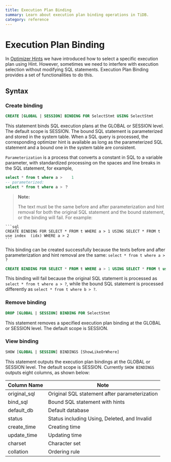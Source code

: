 ```yaml
---
title: Execution Plan Binding
summary: Learn about execution plan binding operations in TiDB.
category: reference
---
```


# Execution Plan Binding

In [Optimizer Hints](/dev/reference/performance/optimizer-hints.md) we have introduced how to select a specific execution plan using Hint. However, sometimes we need to interfere with execution selection without modifying SQL statements. Execution Plan Binding provides a set of functionalities to do this.

## Syntax

### Create binding

```sql
CREATE [GLOBAL | SESSION] BINDING FOR SelectStmt USING SelectStmt
```

This statement binds SQL execution plans at the GLOBAL or SESSION level. The default scope is SESSION. The bound SQL statement is parameterized and stored in the system table. When a SQL query is processed, the corresponding optimizer hint is available as long as the parameterized SQL statement and a bound one in the system table are consistent.

`Parameterization` is a process that converts a constant in SQL to a variable parameter, with standardized processing on the spaces and line breaks in the SQL statement, for example,

```sql
select * from t where a >    1
-- parameterized:
select * from t where a > ？
```

> **Note:**
>
> The text must be the same before and after parameterization and hint removal for both the original SQL statement and the bound statement, or the binding will fail. For example:

    ```sql
    CREATE BINDING FOR SELECT * FROM t WHERE a > 1 USING SELECT * FROM t use index  (idx) WHERE a > 2
    ```

This binding can be created successfully because the texts before and after parameterization and hint removal are the same: `select * from t where a > ?`

```sql
CREATE BINDING FOR SELECT * FROM t WHERE a > 1 USING SELECT * FROM t use index(idx) WHERE b > 2
```

This binding will fail because the original SQL statement is processed as `select * from t where a > ?`, while the bound SQL statement is processed differently as `select * from t where b > ?`.

### Remove binding

```sql
DROP [GLOBAL | SESSION] BINDING FOR SelectStmt
```

This statement removes a specified execution plan binding at the GLOBAL or SESSION level. The default scope is SESSION.

### View binding

```sql
SHOW [GLOBAL | SESSION] BINDINGS [ShowLikeOrWhere]
```

This statement outputs the execution plan bindings at the GLOBAL or SESSION level. The default scope is SESSION. Currently `SHOW BINDINGS` outputs eight columns, as shown below:

| Column Name | Note            |
| -------- | ------------- |
| original_sql  |  Original SQL statement after parameterization |
| bind_sql | Bound SQL statement with hints |
| default_db | Default database |
| status | Status including Using, Deleted, and Invalid |
| create_time | Creating time |
| update_time | Updating time |
| charset | Character set |
| collation | Ordering rule |
